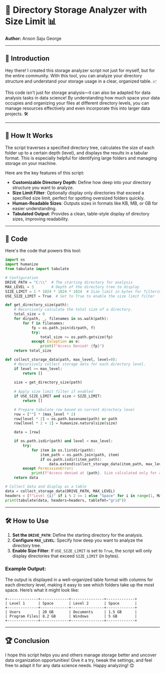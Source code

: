 
# 📂 Directory Storage Analyzer with Size Limit 📊

**Author:** Anson Saju George

---

## 🎉 Introduction

Hey there! I created this storage analyzer script not just for myself, but for the entire community. With this tool, you can analyze your directory structure and understand your storage usage in a clear, organized table. 📈

This code isn't just for storage analysis—it can also be adapted for data analysis tasks in data science! By understanding how much space your data occupies and organizing your files at different directory levels, you can manage resources effectively and even incorporate this into larger data projects. 🛠️

---

## 🚀 How It Works

The script traverses a specified directory tree, calculates the size of each folder up to a certain depth (level), and displays the results in a tabular format. This is especially helpful for identifying large folders and managing storage on your machine.

Here are the key features of this script:

- **Customizable Directory Depth**: Define how deep into your directory structure you want to analyze.
- **Size Limit Filter**: Optionally display only directories that exceed a specified size limit, perfect for spotting oversized folders quickly.
- **Human-Readable Sizes**: Outputs sizes in formats like KB, MB, or GB for easier understanding.
- **Tabulated Output**: Provides a clean, table-style display of directory sizes, improving readability.

---

## 📜 Code

Here's the code that powers this tool:

```python
import os
import humanize
from tabulate import tabulate

# Configuration
DRIVE_PATH = "C:\\"  # The starting directory for analysis
MAX_LEVEL = 3        # Depth of the directory tree to display
SIZE_LIMIT = 1 * 1024 * 1024 * 1024  # Size limit in bytes for filtering
USE_SIZE_LIMIT = True  # Set to True to enable the size limit filter

def get_directory_size(path):
    # Recursively calculate the total size of a directory.
    total_size = 0
    for dirpath, _, filenames in os.walk(path):
        for f in filenames:
            fp = os.path.join(dirpath, f)
            try:
                total_size += os.path.getsize(fp)
            except Exception as e:
                print(f"Access Denied! {fp}")
    return total_size

def collect_storage_data(path, max_level, level=0):
    # Recursively collect storage data for each directory level.
    if level >= max_level:
        return []
    
    size = get_directory_size(path)
    
    # Apply size limit filter if enabled
    if USE_SIZE_LIMIT and size < SIZE_LIMIT:
        return []

    # Prepare tabulate row based on current directory level
    row = [""] * (max_level * 2)
    row[level * 2] = os.path.basename(path) or path
    row[level * 2 + 1] = humanize.naturalsize(size)

    data = [row]

    if os.path.isdir(path) and level < max_level:
        try:
            for item in os.listdir(path):
                item_path = os.path.join(path, item)
                if os.path.isdir(item_path):
                    data.extend(collect_storage_data(item_path, max_level, level + 1))
        except PermissionError:
            print(f"Access denied at {path}. Size calculated only for accessible parts.")
    return data

# Collect data and display as a table
data = collect_storage_data(DRIVE_PATH, MAX_LEVEL)
headers = [f"Level {i}" if i % 2 == 1 else "Space" for i in range(1, MAX_LEVEL * 2 + 1)]
print(tabulate(data, headers=headers, tablefmt="grid"))
```

---

## 🛠️ How to Use

1. **Set the `DRIVE_PATH`**: Define the starting directory for the analysis.
2. **Configure `MAX_LEVEL`**: Specify how deep you want to analyze the directory tree.
3. **Enable Size Filter**: If `USE_SIZE_LIMIT` is set to `True`, the script will only display directories that exceed `SIZE_LIMIT` (in bytes).

### Example Output:

The output is displayed in a well-organized table format with columns for each directory level, making it easy to see which folders take up the most space. Here’s what it might look like:

```
+--------------+-------------+---------------+-------------+
| Level 1      | Space       | Level 2       | Space       |
+--------------+-------------+---------------+-------------+
| Users        | 20 GB       | Documents     | 1.5 GB      |
| Program Files| 8.2 GB      | Windows       | 5 GB        |
+--------------+-------------+---------------+-------------+
```

---

## 🏆 Conclusion

I hope this script helps you and others manage storage better and uncover data organization opportunities! Give it a try, tweak the settings, and feel free to adapt it for any data science needs. Happy analyzing! 😊
